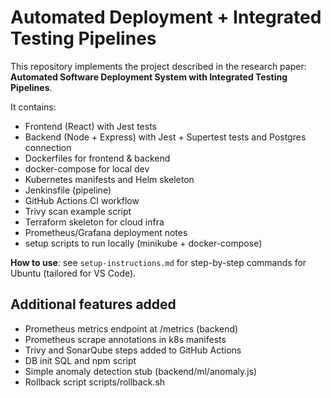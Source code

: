 # Automated Deployment + Integrated Testing Pipelines
This repository implements the project described in the research paper: **Automated Software Deployment System with Integrated Testing Pipelines**.

It contains:
- Frontend (React) with Jest tests
- Backend (Node + Express) with Jest + Supertest tests and Postgres connection
- Dockerfiles for frontend & backend
- docker-compose for local dev
- Kubernetes manifests and Helm skeleton
- Jenkinsfile (pipeline)
- GitHub Actions CI workflow
- Trivy scan example script
- Terraform skeleton for cloud infra
- Prometheus/Grafana deployment notes
- setup scripts to run locally (minikube + docker-compose)

**How to use**: see `setup-instructions.md` for step-by-step commands for Ubuntu (tailored for VS Code).

## Additional features added
- Prometheus metrics endpoint at /metrics (backend)
- Prometheus scrape annotations in k8s manifests
- Trivy and SonarQube steps added to GitHub Actions
- DB init SQL and npm script
- Simple anomaly detection stub (backend/ml/anomaly.js)
- Rollback script scripts/rollback.sh
